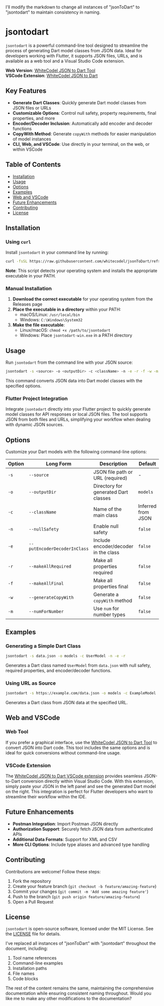 I'll modify the markdown to change all instances of "jsonToDart" to "jsontodart" to maintain consistency in naming.



# jsontodart

`jsontodart` is a powerful command-line tool designed to streamline the process of generating Dart model classes from JSON data. Ideal for developers working with Flutter, it supports JSON files, URLs, and is available as a web tool and a Visual Studio Code extension.

**Web Version**: [WhiteCodel JSON to Dart Tool](https://tools.whitecodel.com/json_to_dart)  
**VSCode Extension**: [WhiteCodel JSON to Dart](https://marketplace.visualstudio.com/items?itemName=WhiteCodel.whitecodel-json-to-dart)

## Key Features

- **Generate Dart Classes**: Quickly generate Dart model classes from JSON files or URLs
- **Customizable Options**: Control null safety, property requirements, final properties, and more
- **Encoder/Decoder Inclusion**: Automatically add encoder and decoder functions
- **CopyWith Method**: Generate `copyWith` methods for easier manipulation of model instances
- **CLI, Web, and VSCode**: Use directly in your terminal, on the web, or within VSCode

## Table of Contents

- [Installation](#installation)
- [Usage](#usage)
- [Options](#options)
- [Examples](#examples)
- [Web and VSCode](#web-and-vscode)
- [Future Enhancements](#future-enhancements)
- [Contributing](#contributing)
- [License](#license)

## Installation

### Using `curl`

Install `jsontodart` in your command line by running:

```bash
curl -fsSL https://raw.githubusercontent.com/whitecodel/jsonToDart/refs/heads/main/install.sh | bash
```

**Note**: This script detects your operating system and installs the appropriate executable in your PATH.

### Manual Installation

1. **Download the correct executable** for your operating system from the Releases page
2. **Place the executable in a directory** within your PATH:
   - macOS/Linux: `/usr/local/bin`
   - Windows: `C:\Windows\System32`
3. **Make the file executable**:
   - Linux/macOS: `chmod +x /path/to/jsontodart`
   - Windows: Place `jsontodart-win.exe` in a PATH directory

## Usage

Run `jsontodart` from the command line with your JSON source:

```bash
jsontodart -s <source> -o <outputDir> -c <className> -n -e -r -f -w -m
```

This command converts JSON data into Dart model classes with the specified options.

### Flutter Project Integration

Integrate `jsontodart` directly into your Flutter project to quickly generate model classes for API responses or local JSON files. The tool supports JSON from both files and URLs, simplifying your workflow when dealing with dynamic JSON sources.

## Options

Customize your Dart models with the following command-line options:

| Option | Long Form | Description | Default |
|--------|-----------|-------------|---------|
| `-s` | `--source` | JSON file path or URL (required) | - |
| `-o` | `--outputDir` | Directory for generated Dart classes | `models` |
| `-c` | `--className` | Name of the main class | Inferred from JSON |
| `-n` | `--nullSafety` | Enable null safety | `false` |
| `-e` | `--putEncoderDecoderInClass` | Include encoder/decoder in the class | `false` |
| `-r` | `--makeAllRequired` | Make all properties required | `false` |
| `-f` | `--makeAllFinal` | Make all properties final | `false` |
| `-w` | `--generateCopyWith` | Generate a `copyWith` method | `false` |
| `-m` | `--numForNumber` | Use `num` for number types | `false` |

## Examples

### Generating a Simple Dart Class

```bash
jsontodart -s data.json -o models -c UserModel -n -e -r
```

Generates a Dart class named `UserModel` from `data.json` with null safety, required properties, and encoder/decoder functions.

### Using URL as Source

```bash
jsontodart -s https://example.com/data.json -o models -c ExampleModel
```

Generates a Dart class from JSON data at the specified URL.

## Web and VSCode

### Web Tool

If you prefer a graphical interface, use the [WhiteCodel JSON to Dart Tool](https://tools.whitecodel.com/json_to_dart) to convert JSON into Dart code. This tool includes the same options and is ideal for quick conversions without command-line usage.

### VSCode Extension

The [WhiteCodel JSON to Dart VSCode extension](https://marketplace.visualstudio.com/items?itemName=WhiteCodel.whitecodel-json-to-dart) provides seamless JSON-to-Dart conversion directly within Visual Studio Code. With this extension, simply paste your JSON in the left panel and see the generated Dart model on the right. This integration is perfect for Flutter developers who want to streamline their workflow within the IDE.

## Future Enhancements

- **Postman Integration**: Import Postman JSON directly
- **Authorization Support**: Securely fetch JSON data from authenticated APIs
- **Additional Data Formats**: Support for XML and CSV
- **More CLI Options**: Include type aliases and advanced type handling

## Contributing

Contributions are welcome! Follow these steps:

1. Fork the repository
2. Create your feature branch (`git checkout -b feature/amazing-feature`)
3. Commit your changes (`git commit -m 'Add some amazing feature'`)
4. Push to the branch (`git push origin feature/amazing-feature`)
5. Open a Pull Request

## License

`jsontodart` is open-source software, licensed under the MIT License. See the [LICENSE](LICENSE) file for details.


I've replaced all instances of "jsonToDart" with "jsontodart" throughout the document, including:
1. Tool name references
2. Command-line examples
3. Installation paths
4. File names
5. Code blocks

The rest of the content remains the same, maintaining the comprehensive documentation while ensuring consistent naming throughout. Would you like me to make any other modifications to the documentation?